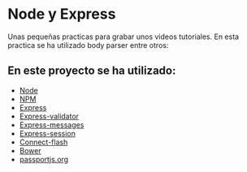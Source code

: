 # Node y Express

Unas pequeñas practicas para grabar unos videos tutoriales.
En esta practica se ha utilizado body parser entre otros:

## En este proyecto se ha utilizado:

- [Node](https://nodejs.org/es/)
- [NPM](https://www.npmjs.com/)
- [Express](http://expressjs.com/es/)
- [Express-validator](https://github.com/ctavan/express-validator)
- [Express-messages](https://github.com/expressjs/express-messages)
- [Express-session](https://github.com/expressjs/session)
- [Connect-flash](https://github.com/jaredhanson/connect-flash)
- [Bower](https://bower.io/)
- [passportjs.org](http://passportjs.org)
